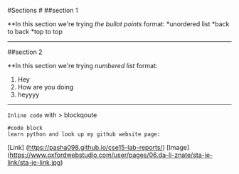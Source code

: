 #Sections #
##section 1 

**In this section we're trying *the bullot points* format: 
*unordered list 
*back to back
*top to top

---

##section 2 

**In this section we're trying *numbered list* format:
1. Hey 
2. How are you doing 
3. heyyyy

---

`Inline code` with > blockqoute 

```
#code block 
learn python and look up my github website page:
```
[Link] (https://pasha098.github.io/cse15-lab-reports/)
[Image] (https://www.oxfordwebstudio.com/user/pages/06.da-li-znate/sta-je-link/sta-je-link.jpg)
